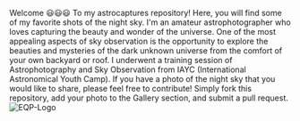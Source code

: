 Welcome 😃😃😃
To my astrocaptures repository! Here, you will find some of my favorite shots of the night sky. I'm an amateur astrophotographer who loves capturing the beauty and wonder of the universe. One of the most appealing aspects of sky observation is the opportunity to explore the beauties and mysteries of the dark unknown universe from the comfort of your own backyard or roof. 
I underwent a training session of Astrophotography and Sky Observation from IAYC (International Astronomical Youth Camp). 
If you have a photo of the night sky that you would like to share, please feel free to contribute! Simply fork this repository, add your photo to the Gallery section, and submit a pull request.
![EQP-Logo](https://user-images.githubusercontent.com/130882317/233982347-c2537019-a27f-45bb-8ca8-10dae4e1349b.jpg)
